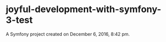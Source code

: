 joyful-development-with-symfony-3-test
======================================

A Symfony project created on December 6, 2016, 8:42 pm.
